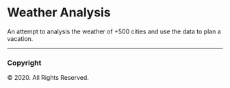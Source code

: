 # Weather Analysis

An attempt to analysis the weather of +500 cities and use the data to plan a vacation.


---
### Copyright
© 2020. All Rights Reserved.
